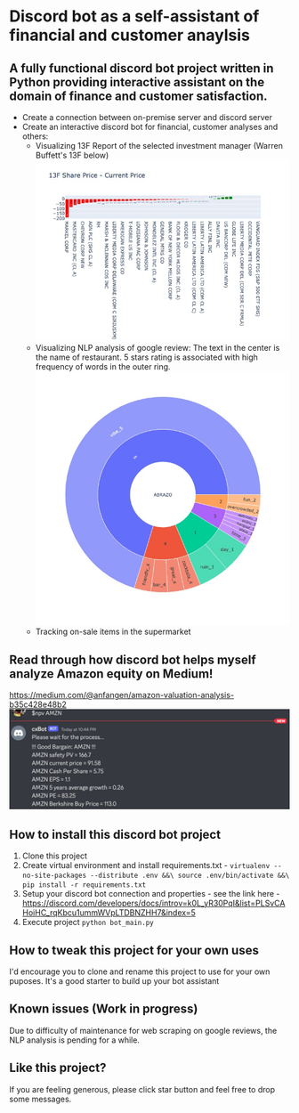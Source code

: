 # Discord bot as a self-assistant of financial and customer anaylsis

## A fully functional discord bot project written in Python providing interactive assistant on the domain of finance and customer satisfaction.

- Create a connection between on-premise server and discord server
- Create an interactive discord bot for financial, customer analyses and others: 
  - Visualizing 13F Report of the selected investment manager (Warren Buffett's 13F below) ![](image/13f_price_delta.jpeg)
  - Visualizing NLP analysis of google review: The text in the center is the name of restaurant. 5 stars rating is associated with high frequency of words in the outer ring.![](image/sunburst.jpeg)
  - Tracking on-sale items in the supermarket 

## Read through how discord bot helps myself analyze Amazon equity on Medium!
https://medium.com/@anfangen/amazon-valuation-analysis-b35c428e48b2
![img.png](image/img.png)

## How to install this discord bot project

1. Clone this project
2. Create virtual environment and install requirements.txt - 
   `virtualenv --no-site-packages --distribute .env &&\
    source .env/bin/activate &&\
    pip install -r requirements.txt`
3. Setup your discord bot connection and properties - see the link here - https://discord.com/developers/docs/introv=k0L_yR30PqI&list=PLSvCAHoiHC_rqKbcu1ummWVpLTDBNZHH7&index=5
4. Execute project `python bot_main.py`

## How to tweak this project for your own uses

I'd encourage you to clone and rename this project to use for your own puposes. It's a good starter to build up your bot assistant

## Known issues (Work in progress)

Due to difficulty of maintenance for web scraping on google reviews, the NLP analysis is pending for a while. 

## Like this project?

If you are feeling generous, please click star button and feel free to drop some messages.